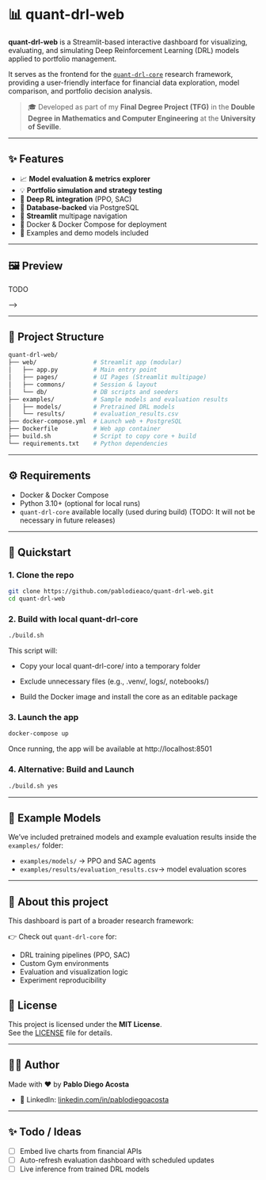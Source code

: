 # 📊 quant-drl-web

**quant-drl-web** is a Streamlit-based interactive dashboard for visualizing, evaluating, and simulating Deep Reinforcement Learning (DRL) models applied to portfolio management.

It serves as the frontend for the [`quant-drl-core`](https://github.com/pablodieaco/quant-drl-core) research framework, providing a user-friendly interface for financial data exploration, model comparison, and portfolio decision analysis.

> 🎓 Developed as part of my **Final Degree Project (TFG)** in the **Double Degree in Mathematics and Computer Engineering** at the **University of Seville**.

---

## ✨ Features

- 📈 **Model evaluation & metrics explorer**
- 💡 **Portfolio simulation and strategy testing**
- 🧠 **Deep RL integration** (PPO, SAC)
- 🔌 **Database-backed** via PostgreSQL
- 🎨 **Streamlit** multipage navigation
- 🐳 Docker & Docker Compose for deployment
- 📂 Examples and demo models included

---

## 🖼️ Preview
TODO
<!-- 🖼️ You can replace this with a GIF or a screenshot

<!-- ![App Preview](assets/dashboard_preview.gif) -->

<!-- > _Insert a short demo GIF or screenshot of the Streamlit app here_
> - You can use `peek` or `screen-to-gif` to record your screen
> - Save it to `/assets/` and link it above --> -->

---

## 📁 Project Structure

```bash
quant-drl-web/
├── web/                # Streamlit app (modular)
│   ├── app.py          # Main entry point
│   ├── pages/          # UI Pages (Streamlit multipage)
│   ├── commons/        # Session & layout
│   └── db/             # DB scripts and seeders
├── examples/           # Sample models and evaluation results
│   ├── models/         # Pretrained DRL models
│   └── results/        # evaluation_results.csv
├── docker-compose.yml  # Launch web + PostgreSQL
├── Dockerfile          # Web app container
├── build.sh            # Script to copy core + build
└── requirements.txt    # Python dependencies
```

---

## ⚙️ Requirements

- Docker & Docker Compose
- Python 3.10+ (optional for local runs)
- `quant-drl-core` available locally (used during build) (TODO: It will not be necessary in future releases)

---

## 🚀 Quickstart

### 1. Clone the repo 
```bash
git clone https://github.com/pablodieaco/quant-drl-web.git
cd quant-drl-web
```

### 2. Build with local quant-drl-core

```bash
./build.sh
```
This script will:

- Copy your local quant-drl-core/ into a temporary folder

- Exclude unnecessary files (e.g., .venv/, logs/, notebooks/)

- Build the Docker image and install the core as an editable package

### 3. Launch the app

```bash
docker-compose up
```
Once running, the app will be available at http://localhost:8501

### 4. Alternative: Build and Launch

```bash
./build.sh yes
```

---

## 🧪 Example Models

We’ve included pretrained models and example evaluation results inside the `examples/` folder:
- `examples/models/` → PPO and SAC agents
- `examples/results/evaluation_results.csv`→ model evaluation scores

---

## 🧠 About this project

This dashboard is part of a broader research framework:

👉 Check out `quant-drl-core` for:
- DRL training pipelines (PPO, SAC)
- Custom Gym environments
- Evaluation and visualization logic
- Experiment reproducibility



## 📝 License

This project is licensed under the **MIT License**.  
See the [LICENSE](./LICENSE) file for details.

---

## 🙋‍♂️ Author

Made with ❤️ by **Pablo Diego Acosta**

- 💼 LinkedIn: [linkedin.com/in/pablodiegoacosta](https://www.linkedin.com/in/pablodiegoacosta)

---

## ✨ Todo / Ideas

- [ ] Embed live charts from financial APIs
- [ ] Auto-refresh evaluation dashboard with scheduled updates
- [ ] Live inference from trained DRL models